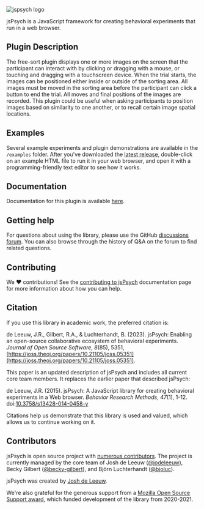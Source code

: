 ![jspsych logo](http://www.jspsych.org/7.0/img/jspsych-logo.jpg)

jsPsych is a JavaScript framework for creating behavioral experiments that run in a web browser.

## Plugin Description

The free-sort plugin displays one or more images on the screen that the participant can interact with by clicking or dragging with a mouse, or touching and dragging with a touchscreen device. When the trial starts, the images can be positioned either inside or outside of the sorting area. All images must be moved in the sorting area before the participant can click a button to end the trial. All moves and final positions of the images are recorded. This plugin could be useful when asking participants to position images based on similarity to one another, or to recall certain image spatial locations.

## Examples

Several example experiments and plugin demonstrations are available in the `/examples` folder.
After you've downloaded the [latest release](https://github.com/jspsych/jsPsych/releases), double-click on an example HTML file to run it in your web browser, and open it with a programming-friendly text editor to see how it works.

## Documentation

Documentation for this plugin is available [here](https://www.jspsych.org/latest/plugins/free-sort).

## Getting help

For questions about using the library, please use the GitHub [discussions forum](https://github.com/jspsych/jsPsych/discussions).
You can also browse through the history of Q&A on the forum to find related questions.

## Contributing

We :heart: contributions!
See the [contributing to jsPsych](https://www.jspsych.org/latest/developers/contributing/) documentation page for more information about how you can help.

## Citation

If you use this library in academic work, the preferred citation is:

de Leeuw, J.R., Gilbert, R.A., & Luchterhandt, B. (2023). jsPsych: Enabling an open-source collaborative ecosystem of behavioral experiments. *Journal of Open Source Software*, *8*(85), 5351, [https://joss.theoj.org/papers/10.21105/joss.05351](https://joss.theoj.org/papers/10.21105/joss.05351).

This paper is an updated description of jsPsych and includes all current core team members. It replaces the earlier paper that described jsPsych:

de Leeuw, J.R. (2015). jsPsych: A JavaScript library for creating behavioral experiments in a Web browser. *Behavior Research Methods*, _47_(1), 1-12. doi:[10.3758/s13428-014-0458-y](http://link.springer.com/article/10.3758%2Fs13428-014-0458-y)

Citations help us demonstrate that this library is used and valued, which allows us to continue working on it.

## Contributors

jsPsych is open source project with [numerous contributors](https://github.com/jspsych/jsPsych/graphs/contributors).
The project is currently managed by the core team of Josh de Leeuw ([@jodeleeuw](https://github.com/jodeleeuw)), Becky Gilbert ([@becky-gilbert](https://github.com/becky-gilbert)), and Björn Luchterhandt ([@bjoluc](https://github.com/bjoluc)).

jsPsych was created by [Josh de Leeuw](http://www.twitter.com/joshdeleeuw).

We're also grateful for the generous support from a [Mozilla Open Source Support award](https://www.mozilla.org/en-US/moss/), which funded development of the library from 2020-2021.
